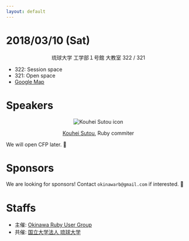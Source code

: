 ```yaml
---
layout: default
---
```


# 2018/03/10 (Sat)

<div class="header-3" style="text-align: center;">琉球大学 工学部１号館 大教室 322 / 321</div>

- 322: Session space
- 321: Open space
- [Google Map](https://maps.google.co.jp/maps/ms?ie=UTF8&brcurrent=3,0x34e56d1df2e32fe5:0xb46dc2f85de43f4b,1&oe=UTF8&msa=0&msid=105655023061209926360.0004954ae235a0ff9b428)

# Speakers

<div style="text-align: center">
<img src="https://gravatar.com/avatar/2d9386b1504e581be390af978e05a8b9?s=200" alt="Kouhei Sutou icon" />
<p><a href="https://github.com/kou">Kouhei Sutou</a>, Ruby commiter</p>
</div>

We will open CFP later. 📮

# Sponsors

We are looking for sponsors! Contact `okinawarb@gmail.com` if interested. 📩


# Staffs

- 主催: [Okinawa Ruby User Group](http://ruby.okinawa/)
- 共催: [国立大学法人 琉球大学](http://www.u-ryukyu.ac.jp/)
